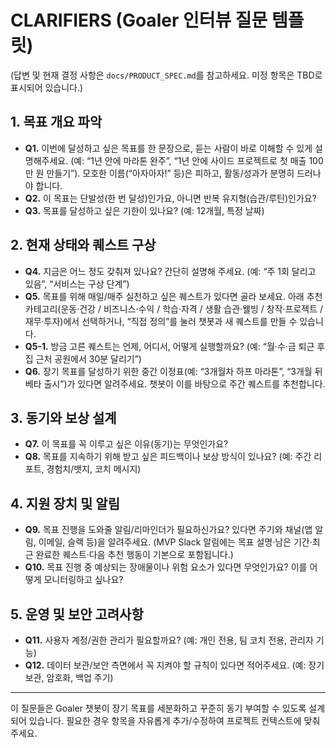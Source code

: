 # CLARIFIERS (Goaler 인터뷰 질문 템플릿)

(답변 및 현재 결정 사항은 `docs/PRODUCT_SPEC.md`를 참고하세요. 미정 항목은 TBD로 표시되어 있습니다.)

## 1. 목표 개요 파악
- **Q1.** 이번에 달성하고 싶은 목표를 한 문장으로, 듣는 사람이 바로 이해할 수 있게 설명해주세요. (예: “1년 안에 마라톤 완주”, “1년 안에 사이드 프로젝트로 첫 매출 100만 원 만들기”). 모호한 이름(“아자아자!” 등)은 피하고, 활동/성과가 분명히 드러나야 합니다.
- **Q2.** 이 목표는 단발성(한 번 달성)인가요, 아니면 반복 유지형(습관/루틴)인가요?
- **Q3.** 목표를 달성하고 싶은 기한이 있나요? (예: 12개월, 특정 날짜)

## 2. 현재 상태와 퀘스트 구상
- **Q4.** 지금은 어느 정도 갖춰져 있나요? 간단히 설명해 주세요. (예: “주 1회 달리고 있음”, “서비스는 구상 단계”)
- **Q5.** 목표를 위해 매일/매주 실천하고 싶은 퀘스트가 있다면 골라 보세요. 아래 추천 카테고리(운동·건강 / 비즈니스·수익 / 학습·자격 / 생활 습관·웰빙 / 창작·프로젝트 / 재무·투자)에서 선택하거나, “직접 정의”를 눌러 챗봇과 새 퀘스트를 만들 수 있습니다.
- **Q5-1.** 방금 고른 퀘스트는 언제, 어디서, 어떻게 실행할까요? (예: “월·수·금 퇴근 후 집 근처 공원에서 30분 달리기”)
- **Q6.** 장기 목표를 달성하기 위한 중간 이정표(예: “3개월차 하프 마라톤”, “3개월 뒤 베타 출시”)가 있다면 알려주세요. 챗봇이 이를 바탕으로 주간 퀘스트를 추천합니다.

## 3. 동기와 보상 설계
- **Q7.** 이 목표를 꼭 이루고 싶은 이유(동기)는 무엇인가요?
- **Q8.** 목표를 지속하기 위해 받고 싶은 피드백이나 보상 방식이 있나요? (예: 주간 리포트, 경험치/뱃지, 코치 메시지)

## 4. 지원 장치 및 알림
- **Q9.** 목표 진행을 도와줄 알림/리마인더가 필요하신가요? 있다면 주기와 채널(앱 알림, 이메일, 슬랙 등)을 알려주세요. (MVP Slack 알림에는 목표 설명·남은 기간·최근 완료한 퀘스트·다음 추천 행동이 기본으로 포함됩니다.)
- **Q10.** 목표 진행 중 예상되는 장애물이나 위험 요소가 있다면 무엇인가요? 이를 어떻게 모니터링하고 싶나요?

## 5. 운영 및 보안 고려사항
- **Q11.** 사용자 계정/권한 관리가 필요할까요? (예: 개인 전용, 팀 코치 전용, 관리자 기능)
- **Q12.** 데이터 보관/보안 측면에서 꼭 지켜야 할 규칙이 있다면 적어주세요. (예: 장기 보관, 암호화, 백업 주기)

---
이 질문들은 Goaler 챗봇이 장기 목표를 세분화하고 꾸준히 동기 부여할 수 있도록 설계되어 있습니다. 필요한 경우 항목을 자유롭게 추가/수정하여 프로젝트 컨텍스트에 맞춰 주세요.
